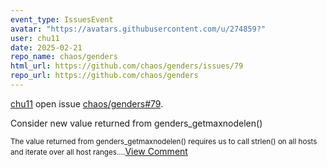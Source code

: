 ```yaml
---
event_type: IssuesEvent
avatar: "https://avatars.githubusercontent.com/u/274859?"
user: chu11
date: 2025-02-21
repo_name: chaos/genders
html_url: https://github.com/chaos/genders/issues/79
repo_url: https://github.com/chaos/genders
---
```


<a href='https://github.com/chu11' target='_blank'>chu11</a> open issue <a href='https://github.com/chaos/genders/issues/79' target='_blank'>chaos/genders#79</a>.

<p>Consider new value returned from genders_getmaxnodelen()</p><small>The value returned from genders_getmaxnodelen() requires us to call strlen() on all hosts and iterate over all host ranges....</small><a href='https://github.com/chaos/genders/issues/79' target='_blank'>View Comment</a>